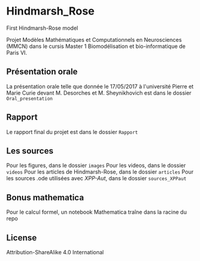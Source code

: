 # Hindmarsh_Rose
First Hindmarsh-Rose model

Projet Modèles Mathématiques et Computationnels en Neurosciences (MMCN) dans le cursis Master 1 Biomodélisation et bio-informatique de Paris VI.

## Présentation orale
La présentation orale telle que donnée le 17/05/2017 à l'université Pierre et Marie Curie devant M. Desorches et M. Sheynikhovich est dans le dossier ```Oral_presentation```

## Rapport
Le rapport final du projet est dans le dossier ```Rapport```

## Les sources
Pour les figures, dans le dossier ```images```
Pour les videos, dans le dossier ```videos```
Pour les articles de Hindmarsh-Rose, dans le dossier ```articles```
Pour les sources .ode utilisées avec *XPP-Aut*, dans le dossier ```sources_XPPaut```

## Bonus mathematica
Pour le calcul formel, un notebook Mathematica traîne dans la racine du repo

## License
Attribution-ShareAlike 4.0 International
